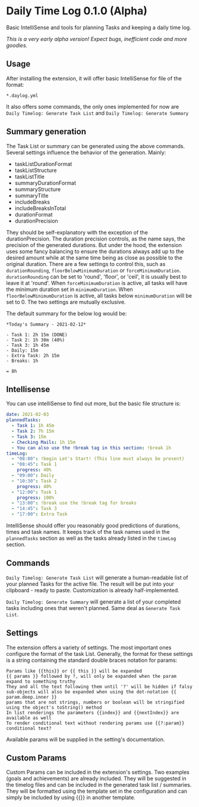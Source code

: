 # Daily Time Log 0.1.0 (Alpha)

Basic IntelliSense and tools for planning Tasks and keeping a daily time log.

*This is a very early alpha version! Expect bugs, inefficient code and more goodies.*

## Usage

After installing the extension, it will offer basic IntelliSense for file of the format:

```glob
*.daylog.yml
```

It also offers some commands, the only ones implemented for now are `Daily Timelog: Generate Task List` and `Daily Timelog: Generate Summary`

## Summary generation

The Task List or summary can be generated using the above commands. Several settings influence the behavior of the generation. Mainly:

- taskListDurationFormat
- taskListStructure
- taskListTitle 
- summaryDurationFormat
- summaryStructure
- summaryTitle
- includeBreaks
- includeBreaksInTotal
- durationFormat
- durationPrecision

They should be self-explanatory with the exception of the durationPrecision.
The duration precision controls, as the name says, the precision of the generated durations.
But under the hood, the extension uses some fancy balancing to ensure the durations always add up to the desired
amount while at the same time being as close as possible to the original duration. There are a few settings to control
this, such as `durationRounding`, `floorBelowMinimumDuration` or `forceMinimumDuration`.
`durationRounding` can be set to 'round', 'floor', or 'ceil', it is usually best to leave it at 'round'.
When `forceMinimumDuration` is active, all tasks will have the minimum duration set in `minimumDuration`.
When `floorBelowMinimumDuration` is active, all tasks below `minimumDuration` will be set to 0.
The two settings are mutually exclusive.

The default summary for the below log would be:

```
*Today's Summary - 2021-02-12*

- Task 1: 2h 15m (DONE)
- Task 2: 1h 30m (40%)
- Task 3: 1h 45m
- Daily: 15m
- Extra Task: 2h 15m
- Breaks: 1h

= 8h
```

## Intellisense

You can use intelliSense to find out more, but the basic file structure is:

```yaml
date: 2021-02-03
plannedTasks:
  - Task 1: 1h 45m
  - Task 2: 7h 15m
  - Task 3: 15m
  - Checking Mails: 1h 15m
  - You can also use the !break tag in this section: !break 1h
timeLog:
  - "08:00": !begin Let's Start! (This line must always be present)
  - "08:45": Task 1
    progress: 40%
  - "09:00": Daily
  - "10:30": Task 2
    progress: 40%
  - "12:00": Task 1
    progress: 100%
  - "13:00": !break use the !break tag for breaks
  - "14:45": Task 3
  - "17:00": Extra Task
```

IntelliSense should offer you reasonably good predictions of durations, times and task names. It keeps track of the task names used in the `plannedTasks` section as well as the tasks already listed in the `timeLog` section.

## Commands

`Daily Timelog: Generate Task List` will generate a human-readable list of your planned Tasks for the active file. The result will be put into your clipboard - ready to paste. Customization is already half-implemented.

`Daily Timelog: Generate Summary` will generate a list of your completed tasks including ones that weren't planned. Same deal as `Generate Task List`.

## Settings

The extension offers a variety of settings. The most important ones configure the format of the task List.
Generally, the format for these settings is a string containing the standard double braces notation for params:

```
Params like {{this}} or {{ this }} will be expanded
{{ params }} followed by ?, will only be expanded when the param expand to something truthy
They and all the text following them until '?' will be hidden if falsy
sub-objects will also be expanded when using the dot-notation {{ param.deep.inner }}
params that are not strings, numbers or boolean will be stringified using the object's toString() method
In list renderings the parameters {{index}} and {{nextIndex}} are available as well
To render conditional text without rendering params use {{?:param}} conditional text?
```

Available params will be supplied in the setting's documentation.

## Custom Params

Custom Params can be included in the extension's settings. Two examples (goals and achievements) are already included.
They will be suggested in the timelog files and can be included in the generated task list / summaries.
They will be formatted using the template set in the configuration and can simply be included by using {{<param-name>}} in another template.